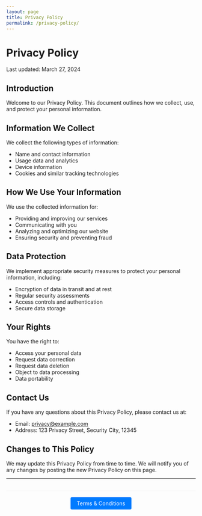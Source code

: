 ```yaml
---
layout: page
title: Privacy Policy
permalink: /privacy-policy/
---
```


# Privacy Policy

Last updated: March 27, 2024

## Introduction

Welcome to our Privacy Policy. This document outlines how we collect, use, and protect your personal information.

## Information We Collect

We collect the following types of information:
- Name and contact information
- Usage data and analytics
- Device information
- Cookies and similar tracking technologies

## How We Use Your Information

We use the collected information for:
- Providing and improving our services
- Communicating with you
- Analyzing and optimizing our website
- Ensuring security and preventing fraud

## Data Protection

We implement appropriate security measures to protect your personal information, including:
- Encryption of data in transit and at rest
- Regular security assessments
- Access controls and authentication
- Secure data storage

## Your Rights

You have the right to:
- Access your personal data
- Request data correction
- Request data deletion
- Object to data processing
- Data portability

## Contact Us

If you have any questions about this Privacy Policy, please contact us at:
- Email: privacy@example.com
- Address: 123 Privacy Street, Security City, 12345

## Changes to This Policy

We may update this Privacy Policy from time to time. We will notify you of any changes by posting the new Privacy Policy on this page.

---

<div class="navigation">
  <a href="/terms-conditions/" class="nav-link">Terms & Conditions</a>
</div>

<style>
.navigation {
  margin-top: 2rem;
  padding: 1rem;
  border-top: 1px solid #eee;
  text-align: center;
}

.nav-link {
  display: inline-block;
  padding: 0.5rem 1rem;
  background-color: #007bff;
  color: white;
  text-decoration: none;
  border-radius: 4px;
  transition: background-color 0.3s;
}

.nav-link:hover {
  background-color: #0056b3;
}
</style> 